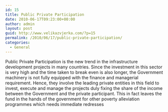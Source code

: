 ```yaml
---
id: 15
title: Public Private Participation
date: 2010-06-17T09:23:00+00:00
author: admin
layout: post
guid: http://www.velikazvjerka.com/?p=15
permalink: /2010/06/17/public-private-participation/
categories:
  - General
---
```

Public Private Participation is the new trend in the infrastructure development projects in many countries. Since the investment in this sector is very high and the time taken to break even is also longer, the Government machinery is not fully equipped with the finance and managerial requirement. Hence, they involve the leading private entities in this field to invest, execute and manage the projects duly fixing the share of the income between the Government and the private participant. This in fact leaves the fund in the hands of the government for other poverty alleviation programmes which needs immediate redresses